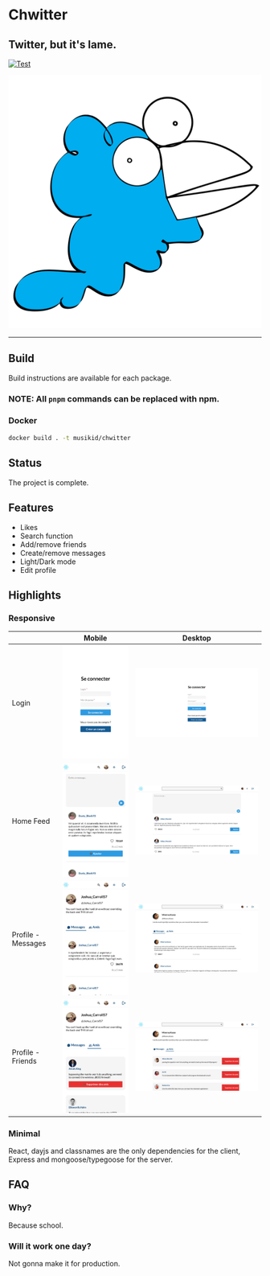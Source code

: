 # Chwitter

## Twitter, but it's lame.

[![Test](https://github.com/musikid/chwitter/actions/workflows/test.yml/badge.svg)](https://github.com/musikid/chwitter/actions/workflows/test.yml)

![Logo](./assets/logo.svg?raw=true)

---

## Build

Build instructions are available for each package.

### NOTE: All `pnpm` commands can be replaced with npm.

### Docker

```sh
docker build . -t musikid/chwitter
```

## Status

The project is complete.

## Features

- Likes
- Search function
- Add/remove friends
- Create/remove messages
- Light/Dark mode
- Edit profile

## Highlights

### Responsive

|                    | Mobile                                                    | Desktop                                                    |
| ------------------ | --------------------------------------------------------- | ---------------------------------------------------------- |
| Login              | ![login](assets/screenshots/login-mobile.jpg)             | ![login](assets/screenshots/login-desktop.jpg)             |
| Home Feed          | ![home](assets/screenshots/home-mobile.jpg)               | ![home](assets/screenshots/home-desktop.jpg)               |
| Profile - Messages | ![messages](assets/screenshots/profile-msg-mobile.jpg)    | ![messages](assets/screenshots/profile-msg-desktop.jpg)    |
| Profile - Friends  | ![friends](assets/screenshots/profile-friends-mobile.jpg) | ![friends](assets/screenshots/profile-friends-desktop.jpg) |

### Minimal

React, dayjs and classnames are the only dependencies for the client,
Express and mongoose/typegoose for the server.

## FAQ

### Why?

Because school.

### Will it work one day?

Not gonna make it for production.
